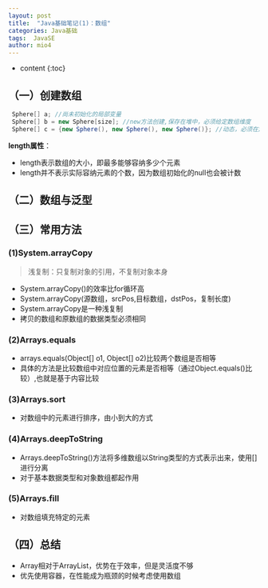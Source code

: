 ```yaml
---
layout: post
title:  "Java基础笔记(1)：数组"
categories: Java基础
tags:  JavaSE
author: mio4
---
```


* content
{:toc}




## （一）创建数组

 ```java
  Sphere[] a; //尚未初始化的局部变量
  Sphere[] b = new Sphere[size]; //new方法创建,保存在堆中，必须给定数组维度
  Sphere[] c = {new Sphere(), new Sphere(), new Sphere()}; //动态，必须在定义的时候初始化
 ```

**length属性**：
 - length表示数组的大小，即最多能够容纳多少个元素
 - length并不表示实际容纳元素的个数，因为数组初始化的null也会被计数

## （二）数组与泛型


## （三）常用方法
### (1)System.arrayCopy
 >浅复制：只复制对象的引用，不复制对象本身

 - System.arrayCopy()的效率比for循环高
 - System.arrayCopy(源数组，srcPos,目标数组，dstPos，复制长度)
 - System.arrayCopy是一种浅复制
 - 拷贝的数组和原数组的数据类型必须相同

### (2)Arrays.equals
 - arrays.equals(Object[] o1, Object[] o2)比较两个数组是否相等
 - 具体的方法是比较数组中对应位置的元素是否相等（通过Object.equals()比较）,也就是基于内容比较

### (3)Arrays.sort
 - 对数组中的元素进行排序，由小到大的方式

### (4)Arrays.deepToString
 - Arrays.deepToString()方法将多维数组以String类型的方式表示出来，使用[]进行分离
 - 对于基本数据类型和对象数组都起作用

### (5)Arrays.fill
 - 对数组填充特定的元素

## （四）总结
 - Array相对于ArrayList，优势在于效率，但是灵活度不够
 - 优先使用容器，在性能成为瓶颈的时候考虑使用数组